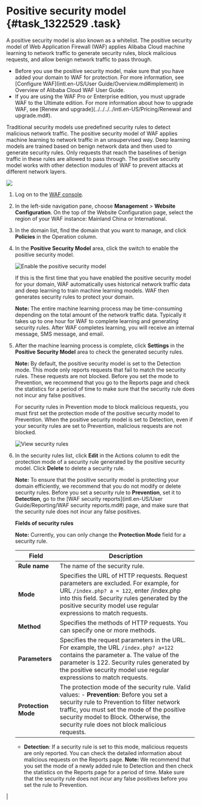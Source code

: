 # Positive security model {#task_1322529 .task}

A positive security model is also known as a whitelist. The positive security model of Web Application Firewall \(WAF\) applies Alibaba Cloud machine learning to network traffic to generate security rules, block malicious requests, and allow benign network traffic to pass through.

-   Before you use the positive security model, make sure that you have added your domain to WAF for protection. For more information, see [Configure WAF](intl.en-US/User Guide/Overview.md#implement) in Overview of Alibaba Cloud WAF User Guide.
-   If you are using the WAF Pro or Enterprise edition, you must upgrade WAF to the Ultimate edition. For more information about how to upgrade WAF, see [Renew and upgrade](../../../../intl.en-US/Pricing/Renewal and upgrade.md#).

Traditional security models use predefined security rules to detect malicious network traffic. The positive security model of WAF applies machine learning to network traffic in an unsupervised way. Deep learning models are trained based on benign network data and then used to generate security rules. Only requests that reach the baselines of benign traffic in these rules are allowed to pass through. The positive security model works with other detection modules of WAF to prevent attacks at different network layers.

![](http://static-aliyun-doc.oss-cn-hangzhou.aliyuncs.com/assets/img/1054103/156695844953450_en-US.png)

1.  Log on to the [WAF console](https://yundun.console.aliyun.com/?p=waf).
2.  In the left-side navigation pane, choose **Management** \> **Website Configuration**. On the top of the Website Configuration page, select the region of your WAF instance: Mainland China or International.
3.  In the domain list, find the domain that you want to manage, and click **Policies** in the Operation column.
4.  In the **Positive Security Model** area, click the switch to enable the positive security model. 

    ![Enable the positive security model](http://static-aliyun-doc.oss-cn-hangzhou.aliyuncs.com/assets/img/1054103/156695844952987_en-US.png)

    If this is the first time that you have enabled the positive security model for your domain, WAF automatically uses historical network traffic data and deep learning to train machine learning models. WAF then generates security rules to protect your domain.

    **Note:** The entire machine learning process may be time-consuming depending on the total amount of the network traffic data. Typically it takes up to one hour for WAF to complete learning and generating security rules. After WAF completes learning, you will receive an internal message, SMS message, and email.

5.  After the machine learning process is complete, click **Settings** in the **Positive Security Model** area to check the generated security rules. 

    **Note:** By default, the positive security model is set to the Detection mode. This mode only reports requests that fail to match the security rules. These requests are not blocked. Before you set the mode to Prevention, we recommend that you go to the Reports page and check the statistics for a period of time to make sure that the security rule does not incur any false positives.

    For security rules in Prevention mode to block malicious requests, you must first set the protection mode of the positive security model to Prevention. When the positive security model is set to Detection, even if your security rules are set to Prevention, malicious requests are not blocked.

    ![View security rules](http://static-aliyun-doc.oss-cn-hangzhou.aliyuncs.com/assets/img/1054103/156695844953048_en-US.png)

6.  In the security rules list, click **Edit** in the Actions column to edit the protection mode of a security rule generated by the positive security model. Click **Delete** to delete a security rule. 

    **Note:** To ensure that the positive security model is protecting your domain efficiently, we recommend that you do not modify or delete security rules. Before you set a security rule to **Prevention**, set it to **Detection**, go to the [WAF security reports](intl.en-US/User Guide/Reporting/WAF security reports.md#) page, and make sure that the security rule does not incur any false positives.

     **Fields of security rules** 

    **Note:** Currently, you can only change the **Protection Mode** field for a security rule.

    |Field|Description|
    |-----|-----------|
    |**Rule name**|The name of the security rule.|
    |**Mode**|Specifies the URL of HTTP requests. Request parameters are excluded. For example, for URL `/index.php? a = 122`, enter /index.php into this field. Security rules generated by the positive security model use regular expressions to match requests.|
    |**Method**|Specifies the methods of HTTP requests. You can specify one or more methods.|
    |**Parameters**|Specifies the request parameters in the URL. For example, the URL `/index.php? a=122` contains the parameter a. The value of the parameter is 122. Security rules generated by the positive security model use regular expressions to match requests.|
    |**Protection Mode**|The protection mode of the security rule. Valid values:     -   **Prevention**: Before you set a security rule to Prevention to filter network traffic, you must set the mode of the positive security model to Block. Otherwise, the security rule does not block malicious requests.
    -   **Detection**: If a security rule is set to this mode, malicious requests are only reported. You can check the detailed information about malicious requests on the Reports page.
 **Note:** We recommend that you set the mode of a newly added rule to Detection and then check the statistics on the Reports page for a period of time. Make sure that the security rule does not incur any false positives before you set the rule to Prevention.

 |


